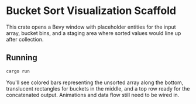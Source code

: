 # Bucket Sort Visualization Scaffold

This crate opens a Bevy window with placeholder entities for the input array, bucket bins, and a staging area where sorted values would line up after collection.

## Running

```sh
cargo run
```

You'll see colored bars representing the unsorted array along the bottom, translucent rectangles for buckets in the middle, and a top row ready for the concatenated output. Animations and data flow still need to be wired in.
